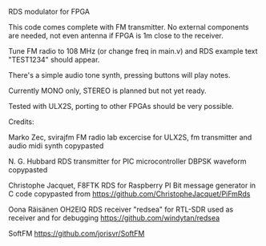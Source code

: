 RDS modulator for FPGA

This code comes complete with FM transmitter.
No external components are needed, not even antenna
if FPGA is 1m close to the receiver.

Tune FM radio to 108 MHz (or change freq in main.v)
and RDS example text "TEST1234" should appear.

There's a simple audio tone synth, pressing
buttons will play notes.

Currently MONO only, STEREO is planned but not yet ready.

Tested with ULX2S, porting to other FPGAs should be
very possible.

Credits:

Marko Zec, svirajfm FM radio lab excercise for ULX2S,
fm transmitter and audio midi synth copypasted

N. G. Hubbard RDS transmitter for PIC microcontroller
DBPSK waveform copypasted

Christophe Jacquet, F8FTK RDS for Raspberry PI
Bit message generator in C code copypasted from
https://github.com/ChristopheJacquet/PiFmRds

Oona Räisänen OH2EIQ
RDS receiver "redsea" for RTL-SDR
used as receiver and for debugging
https://github.com/windytan/redsea

SoftFM
https://github.com/jorisvr/SoftFM

